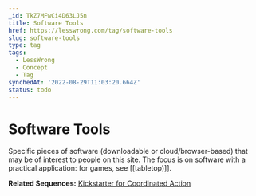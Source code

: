 ```yaml
---
_id: TkZ7MFwCi4D63LJ5n
title: Software Tools
href: https://lesswrong.com/tag/software-tools
slug: software-tools
type: tag
tags:
  - LessWrong
  - Concept
  - Tag
synchedAt: '2022-08-29T11:03:20.664Z'
status: todo
---
```


# Software Tools

Specific pieces of software (downloadable or cloud/browser-based) that may be of interest to people on this site. The focus is on software with a practical application: for games, see [[tabletop)]].

**Related Sequences:** [Kickstarter for Coordinated Action](https://www.lesswrong.com/s/vz9Zrj3oBGsttG3Jh)
